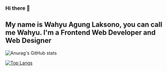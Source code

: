 ### Hi there 👋

## My name is Wahyu Agung Laksono, you can call me Wahyu. I'm a Frontend Web Developer and Web Designer

![Anurag's GitHub stats](https://github-readme-stats.vercel.app/api?username=wahyall&show_icons=true&theme=nightowl)

[![Top Langs](https://github-readme-stats.vercel.app/api/top-langs/?username=wahyall&theme=nightowl)](https://github.com/anuraghazra/github-readme-stats)
